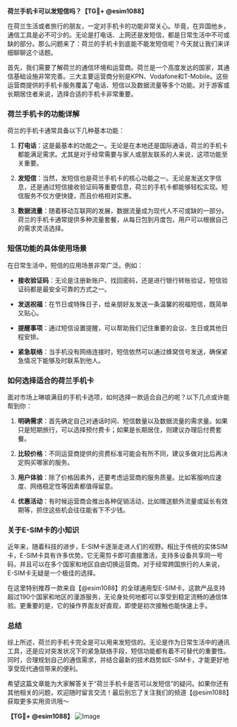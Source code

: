 **荷兰手机卡可以发短信吗？【TG💪+ @esim1088】**

在荷兰生活或者旅行的朋友，一定对手机卡的功能非常关心。毕竟，在异国他乡，通信工具是必不可少的。无论是打电话、上网还是发短信，都是日常生活中不可或缺的部分。那么问题来了：荷兰的手机卡到底能不能发短信呢？今天就让我们来详细聊聊这个话题。

首先，我们需要了解荷兰的通信环境和运营商。荷兰是一个高度发达的国家，其通信基础设施非常完善。三大主要运营商分别是KPN、Vodafone和T-Mobile。这些运营商提供的手机卡服务覆盖了电话、短信以及数据流量等多个功能。对于游客或长期居住者来说，选择合适的手机卡非常重要。

### **荷兰手机卡的功能详解**

荷兰的手机卡通常具备以下几种基本功能：

1. **打电话**：这是最基本的功能之一。无论是在本地还是国际通话，荷兰的手机卡都能满足需求。尤其是对于经常需要与家人或朋友联系的人来说，这项功能至关重要。
   
2. **发短信**：当然，发短信也是荷兰手机卡的核心功能之一。无论是发送文字信息，还是通过短信接收验证码等重要信息，荷兰的手机卡都能够轻松实现。短信服务不仅方便快捷，而且价格相对实惠。

3. **数据流量**：随着移动互联网的发展，数据流量成为现代人不可或缺的一部分。荷兰的手机卡通常提供多种流量套餐，从每日包到月度包，用户可以根据自己的需求灵活选择。

### **短信功能的具体使用场景**

在日常生活中，短信的应用场景非常广泛。例如：

- **接收验证码**：无论是注册新账户、找回密码，还是进行银行转账验证，短信验证码都是最安全可靠的方式之一。
  
- **发送祝福**：在节日或特殊日子，给亲朋好友发送一条温馨的祝福短信，既简单又贴心。

- **提醒事项**：通过短信设置提醒，可以帮助我们记住重要的会议、生日或其他日程安排。

- **紧急联络**：当手机没有网络连接时，短信依然可以通过蜂窝信号发送，确保紧急情况下能够及时联系到他人。

### **如何选择适合的荷兰手机卡**

面对市场上琳琅满目的手机卡选项，如何选择一款适合自己的呢？以下几点或许能帮到你：

1. **明确需求**：首先确定自己对通话时间、短信数量以及数据流量的需求量。如果只是短期旅行，可以选择预付费卡；如果是长期居住，则建议办理后付费套餐。

2. **比较价格**：不同运营商提供的资费标准可能会有所不同，建议多做对比后再决定购买哪家的服务。

3. **用户体验**：除了价格因素外，还要考虑运营商的服务质量。比如客服响应速度、网络稳定性等因素都值得留意。

4. **优惠活动**：有时候运营商会推出各种促销活动，比如赠送额外流量或延长有效期等，抓住这些机会往往能省下不少钱。

### **关于E-SIM卡的小知识**

近年来，随着科技的进步，E-SIM卡逐渐走进人们的视野。相比于传统的实体SIM卡，E-SIM卡具有许多优势。它无需剪卡即可直接激活，支持多设备共享同一号码，并且可以在多个国家和地区自由切换运营商。对于经常跨国旅行的人来说，E-SIM卡无疑是一个极佳的选择。

在这里特别推荐一款来自【@esim1088】的全球通用型E-SIM卡。这款产品支持超过190个国家和地区的漫游服务，无论身处何地都可以享受到稳定流畅的通信体验。更重要的是，它的操作界面友好直观，即使是初次接触也能快速上手。

### **总结**

综上所述，荷兰的手机卡完全是可以用来发短信的。无论是作为日常生活中的通讯工具，还是应对突发状况下的紧急联络手段，短信功能都有着不可替代的重要性。同时，合理规划自己的通信需求，并结合最新的技术趋势如E-SIM卡，才能更好地享受现代通信带来的便利。

希望这篇文章能为大家解答关于“荷兰手机卡是否可以发短信”的疑问。如果你还有其他相关的问题，欢迎随时留言交流！最后别忘了关注我们的频道【@esim1088】获取更多实用资讯哦～

**【TG💪+ @esim1088】**
![Image](https://i.postimg.cc/4NQfJmqS/Snipaste-2025-05-13-00-14-12.png)